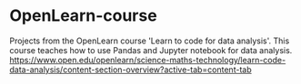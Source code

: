 # OpenLearn-course
Projects from the OpenLearn course 'Learn to code for data analysis'. This course teaches how to use Pandas and Jupyter notebook for data analysis.
https://www.open.edu/openlearn/science-maths-technology/learn-code-data-analysis/content-section-overview?active-tab=content-tab
